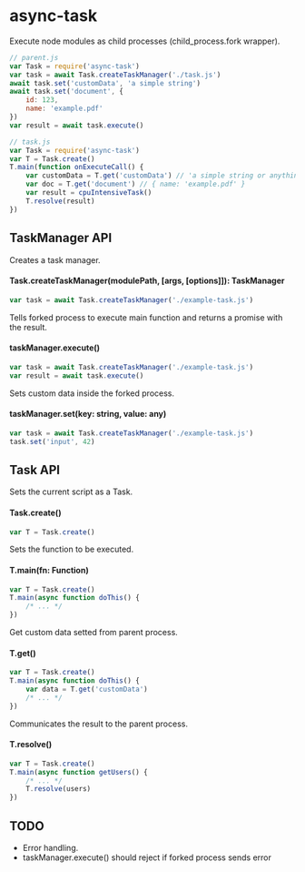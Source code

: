 # async-task
Execute node modules as child processes (child_process.fork wrapper).

```js
// parent.js
var Task = require('async-task')
var task = await Task.createTaskManager('./task.js')
await task.set('customData', 'a simple string')
await task.set('document', {
    id: 123,
    name: 'example.pdf'
})
var result = await task.execute()
```

```js
// task.js
var Task = require('async-task')
var T = Task.create()
T.main(function onExecuteCall() {
    var customData = T.get('customData') // 'a simple string or anything'
    var doc = T.get('document') // { name: 'example.pdf' }
    var result = cpuIntensiveTask()
    T.resolve(result)
})
```

## TaskManager API

Creates a task manager.

#### Task.createTaskManager(modulePath, [args, [options]]): TaskManager

```js
var task = await Task.createTaskManager('./example-task.js')
```

Tells forked process to execute main function and returns a promise with the result.

#### taskManager.execute()

```js
var task = await Task.createTaskManager('./example-task.js')
var result = await task.execute()
```

Sets custom data inside the forked process.

#### taskManager.set(key: string, value: any)

```js
var task = await Task.createTaskManager('./example-task.js')
task.set('input', 42)
```

## Task API

Sets the current script as a Task.

#### Task.create()

```js
var T = Task.create()
```

Sets the function to be executed.
#### T.main(fn: Function)

```js
var T = Task.create()
T.main(async function doThis() {
    /* ... */
})
```

Get custom data setted from parent process.
#### T.get()

```js
var T = Task.create()
T.main(async function doThis() {
    var data = T.get('customData')
    /* ... */
})
```

Communicates the result to the parent process.

#### T.resolve()

```js
var T = Task.create()
T.main(async function getUsers() {
    /* ... */
    T.resolve(users)
})
```

## TODO

- Error handling.
- taskManager.execute() should reject if forked process sends error